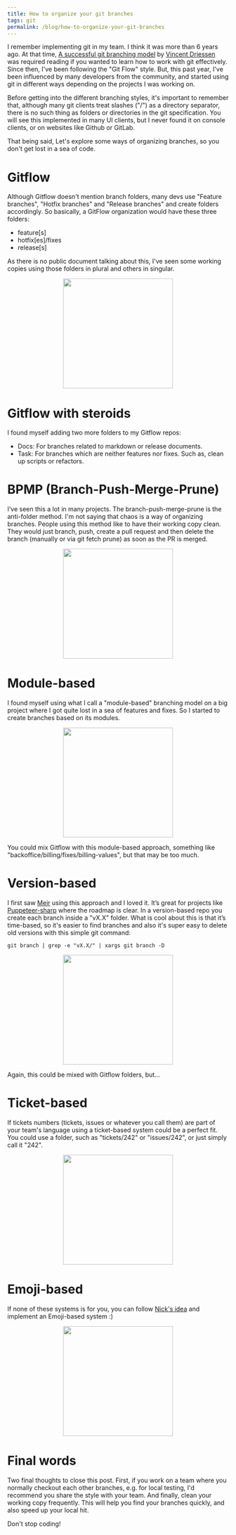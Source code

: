 ```yaml
---
title: How to organize your git branches
tags: git
permalink: /blog/how-to-organize-your-git-branches
---
```


I remember implementing git in my team. I think it was more than 6 years ago. At that time, [A successful git branching model](https://nvie.com/posts/a-successful-git-branching-model/) by [Vincent Driessen](https://twitter.com/nvie) was required reading if you wanted to learn how to work with git effectively. Since then, I've been following the "Git Flow" style. But, this past year, I've been influenced by many developers from the community, and started using git in different ways depending on the projects I was working on.

Before getting into the different branching styles, it's important to remember that, although many git clients treat slashes ("/") as a directory separator, there is no such thing as folders or directories in the git specification. You will see this implemented in many UI clients, but I never found it on console clients, or on websites like Github or GitLab.

That being said, Let's explore some ways of organizing branches, so you don't get lost in a sea of code.

# Gitflow
 
Although Gitflow doesn't mention branch folders, many devs use "Feature branches", "Hotfix branches" and "Release branches" and create folders accordingly.
So basically, a GitFlow organization would have these three folders:
* feature[s]
* hotfix[es]/fixes
* release[s]

As there is no public document talking about this, I've seen some working copies using those folders in plural and others in singular.

<img src="https://raw.githubusercontent.com/kblok/kblok.github.io/master/img/git-branches/gitflow.png" width="250px" style="display: block; margin: auto;">

# Gitflow with steroids

I found myself adding two more folders to my Gitflow repos:
 * Docs: For branches related to markdown or release documents.
 * Task: For branches which are neither features nor fixes. Such as, clean up scripts or refactors.

# BPMP (Branch-Push-Merge-Prune)

I’ve seen this a lot in many projects. The branch-push-merge-prune is the anti-folder method. I'm not saying that chaos is a way of organizing branches. People using this method like to have their working copy clean. They would just branch, push, create a pull request and then delete the branch (manually or via git fetch prune) as soon as the PR is merged.

<img src="https://raw.githubusercontent.com/kblok/kblok.github.io/master/img/git-branches/bpmp.png" width="250px" style="display: block; margin: auto;">

# Module-based

I found myself using what I call a "module-based" branching model on a big project where I got quite lost in a sea of features and fixes. So I started to create branches based on its modules. 

<img src="https://raw.githubusercontent.com/kblok/kblok.github.io/master/img/git-branches/module-based.png" width="250px" style="display: block; margin: auto;">

You could mix Gitflow with this module-based approach, something like "backoffice/billing/fixes/billing-values", but that may be too much.

# Version-based

I first saw [Meir](https://twitter.com/MeirBlachman) using this approach and I loved it. It’s great for projects like [Puppeteer-sharp](https://github.com/kblok/puppeteer-sharp) where the roadmap is clear.
In a version-based repo you create each branch inside a "vX.X" folder. What is cool about this is that it’s time-based, so it's easier to find branches and also it's super easy to delete old versions with this simple git command:

`git branch | grep -e "vX.X/" | xargs git branch -D`

<img src="https://raw.githubusercontent.com/kblok/kblok.github.io/master/img/git-branches/version-based.png" width="250px" style="display: block; margin: auto;">

Again, this could be mixed with Gitflow folders, but...

# Ticket-based

If tickets numbers (tickets, issues or whatever you call them) are part of your team's language using a ticket-based system could be a perfect fit.
You could use a folder, such as "tickets/242" or "issues/242", or just simply call it "242".

<img src="https://raw.githubusercontent.com/kblok/kblok.github.io/master/img/git-branches/tickets-based.png" width="250px" style="display: block; margin: auto;">

# Emoji-based

If none of these systems is for you, you can follow [Nick's idea](https://twitter.com/Nick_Craver/status/1037841352053194752) and implement an Emoji-based system :)

<img src="https://raw.githubusercontent.com/kblok/kblok.github.io/master/img/git-branches/emoji-based.jpg" width="250px" style="display: block; margin: auto;">

# Final words

Two final thoughts to close this post. First, if you work on a team where you normally checkout each other branches, e.g. for local testing, I'd recommend you share the style with your team.
And finally, clean your working copy frequently. This will help you find your branches quickly, and also speed up your local hit.

Don't stop coding!
